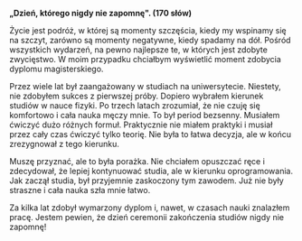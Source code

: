 **„Dzień, którego nigdy nie zapomnę". (170 słów)**

Życie jest podróż, w której są momenty szczęścia, kiedy my wspinamy się na szczyt, zarówno są momenty negatywne, kiedy spadamy na dół.
Pośród wszystkich wydarzeń, na pewno najlepsze te, w których jest zdobyte zwycięstwo.
W moim przypadku chciałbym wyświetlić moment zdobycia dyplomu magisterskiego.

Przez wiele lat był zaangażowany w studiach na uniwersytecie. Niestety, nie zdobyłem sukces z pierwszej próby.
Dopiero wybrałem kierunek studiów w nauce fizyki. Po trzech latach zrozumiał, że nie czuję się komfortowo i cała nauka męczy mnie. To był period bezsenny.
Musiałem ćwiczyć dużo różnych formuł. Praktycznie nie miałem praktyki i musiał przez cały czas ćwiczyć tylko teorię.
Nie była to łatwa decyzja, ale w końcu zrezygnował z tego kierunku.

Muszę przyznać, ale to była porażka.
Nie chciałem opuszczać ręce i zdecydował, że lepiej kontynuować studia, ale w kierunku oprogramowania.
Jak zaczął studia, był przyjemnie zaskoczony tym zawodem.
Już nie były straszne i cała nauka szła mnie łatwo.

Za kilka lat zdobył wymarzony dyplom i, nawet, w czasach nauki znalazłem pracę.
Jestem pewien, że dzień ceremonii zakończenia studiów nigdy nie zapomnę!
